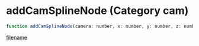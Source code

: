 # addCamSplineNode (Category cam)

```js
function addCamSplineNode(camera: number, x: number, y: number, z: number, xRot: number, yRot: number, zRot: number, length: number, p8: number, transitionType: number): void
```

[filename](addCamSplineNode_m.md ':include')